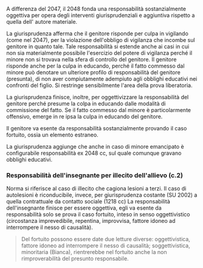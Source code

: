 A differenza del 2047, il 2048 fonda una responsabilità sostanzialmente oggettiva per opera degli interventi giurisprudenziali e aggiuntiva rispetto a quella dell' autore materiale. 

La giurisprudenza afferma che il genitore risponde per culpa in vigilando (come nel 2047), per la violazione dell'obbligo di vigilanza che incombe sul genitore in quanto tale. Tale responsabilità si estende anche ai casi in cui non sia materialmente possibile l'esercizio del potere di vigilanza perché il minore non si trovava nella sfera di controllo del genitore.
Il genitore risponde anche per la culpa in educando, perché il fatto commesso dal minore può denotare un ulteriore profilo di responsabilità del genitore (presunta), di non aver compiutamente adempiuto agli obblighi educativi nei confronti del figlio.
Si restringe sensibilmente l'area della prova liberatoria.

La giurisprudenza finisce, inoltre, per oggettivizzare la responsabilità del genitore perché presume la colpa in educando dalle modalità di commissione del fatto. Se il fatto commesso dal minore è particolarmente offensivo, emerge in re ipsa la culpa in educando del genitore.

Il genitore va esente da responsabilità sostanzialmente provando il caso fortuito, ossia un elemento estraneo.

La giurisprudenza aggiunge che anche in caso di minore emancipato è configurabile responsabilità ex 2048 cc, sul quale comunque gravano obblighi educativi.

### Responsabilità dell'insegnante per illecito dell'allievo (c.2)
Norma si riferisce al caso di illecito che cagiona lesioni a terzi. Il caso di autolesioni è riconducibile, invece, per giurisprudenza costante (SU 2002) a quella contrattuale da contatto sociale (1218 cc)
La responsabilità dell'insegnante finisce per essere oggettiva, egli va esente da responsabilità solo se prova il caso fortuito, inteso in senso oggettivistico (circostanza imprevedibile, repentina, improvvisa, fattore idoneo ad interrompere il nesso di causalità). 
>Del fortuito possono essere date due letture diverse: oggettivistica, fattore idoneo ad interrompere il nesso di causalità; soggettivistica, minoritaria (Bianca), rientrerebbe nel fortuito anche la non rimproverabilità del presunto responsabile.